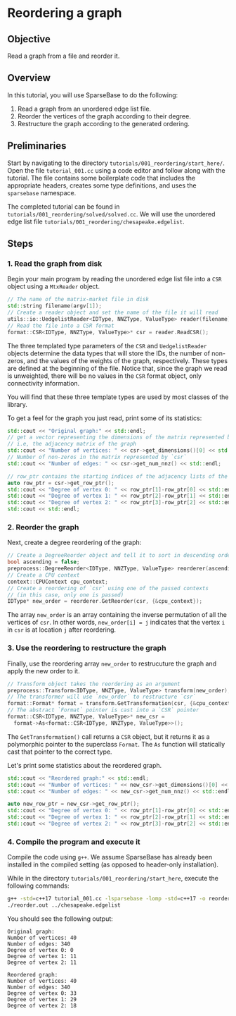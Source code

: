 # Reordering a graph

## Objective
Read a graph from a file and reorder it. 

## Overview

In this tutorial, you will use SparseBase to do the following:

1. Read a graph from an unordered edge list file.
2. Reorder the vertices of the graph according to their degree.
3. Restructure the graph according to the generated ordering.

## Preliminaries
Start by navigating to the directory `tutorials/001_reordering/start_here/`. Open the file `tutorial_001.cc` using a code editor and follow along with the tutorial. The file contains some boilerplate code that includes the appropriate headers, creates some type definitions, and uses the `sparsebase` namespace.

The completed tutorial can be found in `tutorials/001_reordering/solved/solved.cc`. We will use the unordered edge list file `tutorials/001_reordering/chesapeake.edgelist`. 

## Steps

### 1. Read the graph from disk
Begin your main program by reading the unordered edge list file into a `CSR` object using a `MtxReader` object. 

```c++
// The name of the matrix-market file in disk
std::string filename(argv[1]); 
// Create a reader object and set the name of the file it will read
utils::io::UedgelistReader<IDType, NNZType, ValueType> reader(filename);
// Read the file into a CSR format
format::CSR<IDType, NNZType, ValueType>* csr = reader.ReadCSR();
```

The three templated type parameters of the `CSR` and `UedgelistReader` objects determine the data types that will store the IDs, the number of non-zeros, and the values of the weights of the graph, respectively. These types are defined at the beginning of the file. Notice that, since the graph we read is unweighted, there will be no values in the `CSR` format object, only connectivity information. 

You will find that these three template types are used by most classes of the library.

To get a feel for the graph you just read, print some of its statistics:

```c++
std::cout << "Original graph:" << std::endl; 
// get a vector representing the dimensions of the matrix represented by `csr`, 
// i.e, the adjacency matrix of the graph
std::cout << "Number of vertices: " << csr->get_dimensions()[0] << std::endl;
// Number of non-zeros in the matrix represented by `csr`
std::cout << "Number of edges: " << csr->get_num_nnz() << std::endl;

// row_ptr contains the starting indices of the adjacency lists of the vertices in `csr`
auto row_ptr = csr->get_row_ptr();
std::cout << "Degree of vertex 0: " << row_ptr[1]-row_ptr[0] << std::endl;
std::cout << "Degree of vertex 1: " << row_ptr[2]-row_ptr[1] << std::endl;
std::cout << "Degree of vertex 2: " << row_ptr[3]-row_ptr[2] << std::endl;
std::cout << std::endl;
```

### 2. Reorder the graph
Next, create a degree reordering of the graph:
```c++
// Create a DegreeReorder object and tell it to sort in descending order
bool ascending = false;
preprocess::DegreeReorder<IDType, NNZType, ValueType> reorderer(ascending);
// Create a CPU context
context::CPUContext cpu_context;
// Create a reordering of `csr` using one of the passed contexts 
// (in this case, only one is passed)
IDType* new_order = reorderer.GetReorder(csr, {&cpu_context});
```

The array `new_order` is an array containing the inverse permutation of all the vertices of `csr`. In other words, `new_order[i] = j` indicates that the vertex `i` in `csr` is at location `j` after reordering.

### 3. Use the reordering to restructure the graph
Finally, use the reordering array `new_order` to restrucuture the graph and apply the new order to it.

```c++
// Transform object takes the reordering as an argument
preprocess::Transform<IDType, NNZType, ValueType> transform(new_order);
// The transformer will use `new_order` to restructure `csr`
format::Format* format = transform.GetTransformation(csr, {&cpu_context});
// The abstract `Format` pointer is cast into a `CSR` pointer
format::CSR<IDType, NNZType, ValueType>* new_csr = 
  format->As<format::CSR<IDType, NNZType, ValueType>>();
```

The `GetTransformation()` call returns a `CSR` object, but it returns it as a polymorphic pointer to the superclass `Format`. The `As` function will statically cast that pointer to the correct type.

Let's print some statistics about the reordered graph.

```c++
std::cout << "Reordered graph:" << std::endl; 
std::cout << "Number of vertices: " << new_csr->get_dimensions()[0] << std::endl;
std::cout << "Number of edges: " << new_csr->get_num_nnz() << std::endl;

auto new_row_ptr = new_csr->get_row_ptr();
std::cout << "Degree of vertex 0: " << row_ptr[1]-row_ptr[0] << std::endl;
std::cout << "Degree of vertex 1: " << row_ptr[2]-row_ptr[1] << std::endl;
std::cout << "Degree of vertex 2: " << row_ptr[3]-row_ptr[2] << std::endl;
```

### 4. Compile the program and execute it
Compile the code using `g++`. We assume SparseBase has already been installed in the compiled setting (as opposed to header-only installation).

While in the directory `tutorials/001_reordering/start_here`, execute the following commands:
```bash
g++ -std=c++17 tutorial_001.cc -lsparsebase -lomp -std=c++17 -o reorder.out
./reorder.out ../chesapeake.edgelist
```

You should see the following output:

```
Original graph:
Number of vertices: 40
Number of edges: 340
Degree of vertex 0: 0
Degree of vertex 1: 11
Degree of vertex 2: 11

Reordered graph:
Number of vertices: 40
Number of edges: 340
Degree of vertex 0: 33
Degree of vertex 1: 29
Degree of vertex 2: 18
```